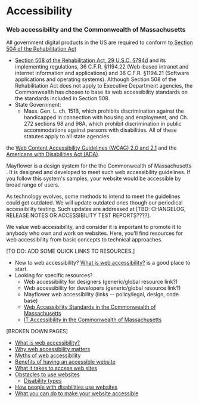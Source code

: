 # Accessibility

### Web accessibility and the Commonwealth of Massachusetts

All government digital products in the US are required to conform t[o Section 504 of the Rehabilitation Act](http://www.dol.gov/oasam/regs/statutes/sec504.htm)

* [Section 508 of the Rehabilitation Act, 29 U.S.C. §794d](http://www.section508.gov/Section-508-Of-The-Rehabilitation-Act) and its implementing regulations, 36 C.F.R. §1194.22 \(Web-based intranet and internet information and applications\) and 36 C.F.R. §1194.21 \(Software applications and operating systems\). Although Section 508 of the Rehabilitation Act does not apply to Executive Department agencies, the Commonwealth has chosen to base its web accessibility standards on the standards included in Section 508.
* State Government:
  * Mass. Gen. L. ch. 151B, which prohibits discrimination against the handicapped in connection with housing and employment, and Ch. 272 sections 98 and 98A, which prohibit discrimination in public accommodations against persons with disabilities. All of these statutes apply to all state agencies.



the [Web Content Accessibility Guidelines \(WCAG\) 2.0 and 2.1](https://www.w3.org/WAI/standards-guidelines/wcag/) and the [Americans with Disabilities Act \(ADA\)](https://www.ada.gov/).

Mayflower is a design system for the the Commonwealth of Massachusetts . It is designed and developed to meet such web accessibility guidelines. If you follow this system's samples, your website would be accessible by broad range of users.

As technology evolves, some methods to intend to meet the guidelines could get outdated. We will update outdated ones though our periodical accessibility testing. Such updates are addressed at \[TBD: CHANGELOG, RELEASE NOTES OR ACCESSIBILITY TEST REPORTS????\].

We value web accessibility, and consider it is important to promote it to anybody who own and work on websites. Here, you'll find resources for web accessibility from basic concepts to technical approaches.

\[TO DO: ADD SOME QUICK LINKS TO RESOURCES.\]

* New to web accessibility? [What is web accessibility?](global--accessibility-definition.md) is a good place to start. 
* Looking for specific resources? 
  * Web accessibility for designers \(generic/global resource link?\)
  * Web accessibility for developers \(generic/global resource link?\)
  * Mayflower web accessibility \(links -- policy/legal, design, code base\)
  * [Web Accessibility Standards in the Commonwealth of Massachusetts](https://www.mass.gov/guides/web-accessibility-standards)
  * [IT Accessibility in the Commonwealth of Massachusetts](https://www.mass.gov/it-accessibility)

\[BROKEN DOWN PAGES\]

* [What is web accessibility?](global-accessibility-definition.md)
* [Why web accessibility matters](global-why-web-accessibility-matters.md)
* [Myths of web accessibility](global-myths-of-accessibilities.md)
* [Benefits of having an accessible website](global-benefits-of-accessible-websites.md)
* [What it takes to access web sites](global-access-websites.md)
* [Obstacles to use websites](global-obstacles.md)
  * [Disability types](global-disability-types.md)
* [How people with disabilities use websites](global-use-wb-with-disabilities.md)
* [What you can do to make your website accessible](global-implement-accessibility.md)

